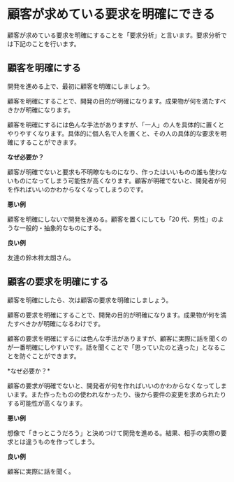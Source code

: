 # 顧客が求めている要求を明確にできる

顧客が求めている要求を明確にすることを「要求分析」と言います。要求分析では下記のことを行います。

## 顧客を明確にする

開発を進める上で、最初に顧客を明確にしましょう。

顧客を明確にすることで、開発の目的が明確になります。成果物が何を満たすべきかが明確になります。

顧客を明確にするには色んな手法がありますが、「一人」の人を具体的に置くとやりやすくなります。具体的に個人名で人を置くと、その人の具体的な要求を明確にすることができます。

**なぜ必要か？**

顧客が明確でないと要求も不明瞭なものになり、作ったはいいものの誰も使わないものになってしまう可能性が高くなります。顧客が明確でないと、開発者が何を作ればいいのかわからなくなってしまうのです。

**悪い例**

顧客を明確にしないで開発を進める。顧客を置くにしても「20 代、男性」のような一般的・抽象的なものにする。

**良い例**

友達の鈴木祥太朗さん。

## 顧客の要求を明確にする

顧客を明確にしたら、次は顧客の要求を明確にしましょう。

顧客の要求を明確にすることで、開発の目的が明確になります。成果物が何を満たすべきかが明確になるわけです。

顧客の要求を明確にするには色んな手法がありますが、顧客に実際に話を聞くのが一番明確にしやすいです。話を聞くことで「思っていたのと違った」となることを防ぐことができます。

\*なぜ必要か？\*

顧客の要求が明確でないと、開発者が何を作ればいいのかわからなくなってしまいます。また作ったものの使われなかったり、後から要件の変更を求められたりする可能性が高くなります。

**悪い例**

想像で「きっとこうだろう」と決めつけて開発を進める。結果、相手の実際の要求とは違うものを作ってしまう。

**良い例**

顧客に実際に話を聞く。
